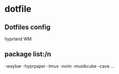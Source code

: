 # dotfile

## Dotfiles config
hyprland WM

## package list:/n
-waybar
-hyprpaper
-tmux
-nvim
-musikcube
-cava
...
